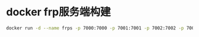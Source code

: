 # docker frp服务端构建
```bash
docker run -d --name frps -p 7000:7000 -p 7001:7001 -p 7002:7002 -p 7003:7003 -p 7500:7500 frps:v1
```